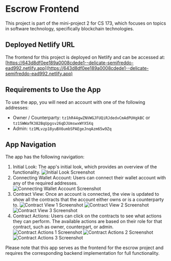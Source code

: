 # Escrow Frontend

This project is part of the mini-project 2 for CS 173, which focuses on topics in software technology, specifically blockchain technologies.

## Deployed Netlify URL

The frontend for this project is deployed on Netlify and can be accessed at: [https://643d8df0ee189a0008cdede1--delicate-semifreddo-ead992.netlify.app](https://643d8df0ee189a0008cdede1--delicate-semifreddo-ead992.netlify.app)

## Requirements to Use the App

To use the app, you will need an account with one of the following addresses:

- Owner / Counterparty: `tz1hR44gwZNVWGJFUQiRJdedvCmAdPUHgkBC` or `tz1SWWafK382BqUpgsv26qDJUmswxWYX5Xq`
- Admin: `tz1MLvzp18yuBX6umbSPAEgeJnqAzm65w9Zq`

## App Navigation

The app has the following navigation:

1. Initial Look: The app's initial look, which provides an overview of the functionality.
![Initial Look Screenshot](https://i.ibb.co/nMgHG3z/1.png)
2. Connecting Wallet Account: Users can connect their wallet account with any of the required addresses.
![Connecting Wallet Account Screenshot]()
3. Contract View: Once an account is connected, the view is updated to show all the contracts that the account either owns or is a counterparty to.
![Contract View 1 Screenshot](https://i.ibb.co/M9gKvwN/3.png)
![Contract View 2 Screenshot](https://i.ibb.co/yXTkpPK/4.png)
![Contract View 3 Screenshot](https://i.ibb.co/t8bd5BT/5.png)
4. Contract Actions: Users can click on the contracts to see what actions they can perform. The available actions are based on their role for that contract, such as owner, counterpart, or admin.
![Contract Actions 1 Screenshot](https://i.ibb.co/gwbrHDr/6.png)
![Contract Actions 2 Screenshot](https://i.ibb.co/1M7g7SD/7.png)
![Contract Actions 3 Screenshot](https://i.ibb.co/NFBRJbp/8.png)

Please note that this app serves as the frontend for the escrow project and requires the corresponding backend implementation for full functionality.
